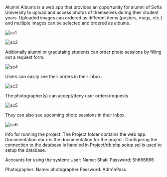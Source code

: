 Alumni Albums is a web app that provides an opportunity for alumni of Sofia University to upload and access photos of themselves during their student years. Uploaded images can ordered as different items (posters, mugs, etc.) and multiple images can be selected and ordered as albums. 

![sc1](https://user-images.githubusercontent.com/43996329/163970485-b7488a7d-9e1a-42f8-887c-68f385204a59.png)

![sc2](https://user-images.githubusercontent.com/43996329/163970521-2c0af59e-4733-4578-9f9c-3cfae954ccda.png)


Aditionally alumni or gradutaing students can order photo sessions by filling out a request form.

![sc4](https://user-images.githubusercontent.com/43996329/163970754-0cb19afe-cf5e-40b3-b376-70f777550a78.png)

Users can easily see their orders in their inbox.

![sc3](https://user-images.githubusercontent.com/43996329/163970609-2734fffd-14b1-4908-aad9-b0ac7e3e47b9.png)

The photographer(s) can accept/deny user orders/requests. 

![sc5](https://user-images.githubusercontent.com/43996329/163970864-d836f599-d3a0-4d1c-a445-e789739daabc.png)


They can also see upcoming
photo sessions in their inbox.

![sc6](https://user-images.githubusercontent.com/43996329/163970904-336902e7-67c4-4df5-85d6-084876370bef.png)



Info for running the project:
The Project folder contains the web app.
Documentation.docx is the documentation for the project.
Configuring the connection to the database is handled in Project/db.php
setup.sql is used to setup the database.

Accounts for using the system:
User:
Name: Shaki
Password: Sh666666

Photographer:
Name: photographer
Password: Adm1nPass
